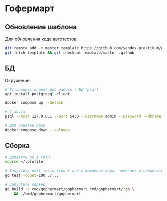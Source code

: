 # Гофермарт

## Обновление шаблона
Для обновления кода автотестов:
```bash
git remote add -m master template https://github.com/yandex-praktikum/go-musthave-diploma-tpl.git
git fetch template && git checkout template/master .github
```

## БД
Окружение:
```bash
# Установить клиент для работы с БД (psql)
apt install postgresql-client

docker compose up --detach

# С хоста
psql --host 127.0.0.1 --port 5433 --username admin --password --dbname gophermart

# Для очистки базы
docker compose down --volumes
```

## Сборка
```bash
# Добавить go в PATH
source ~/.profile

# Запустить unit-тесты (count для отключения кэша, помогает отлавливать flaky-тесты)
go test -count=100 ./...

# Запустить сервер
go build -o cmd/gophermart/gophermart cmd/gophermart/*go \
    && ./cmd/gophermart/gophermart
```
